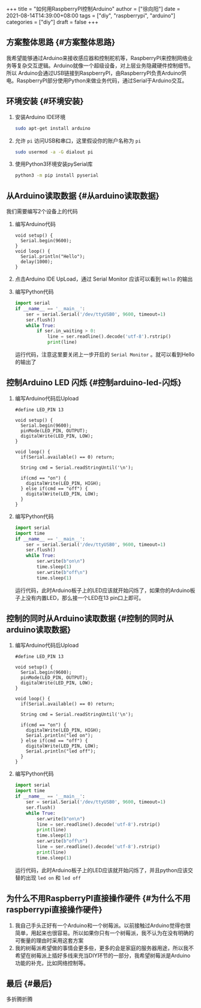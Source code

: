 +++
title = "如何用RaspberryPI控制Arduino"
author = ["徐向阳"]
date = 2021-08-14T14:39:00+08:00
tags = ["diy", "raspberrypi", "arduino"]
categories = ["diy"]
draft = false
+++

## 方案整体思路 {#方案整体思路}

我希望能够通过Arduino来接收感应器和控制舵机等，RaspberryPI来控制网络业务等复杂交互逻辑。Arduino就像一个超级设备，对上层业务隐藏硬件控制细节。所以 Arduino会通过USB链接到RaspberryPI，由RaspberryPI负责Arduino供电。RaspberryPI部分使用Python来做业务代码，通过Serial于Arduino交互。


## 环境安装 {#环境安装}

1.  安装Arduino IDE环境

    ```bash
    sudo apt-get install arduino
    ```
2.  允许 `pi` 访问USB和串口，这里假设你的账户名称为 `pi`

    ```bash
    sudo usermod -a -G dialout pi
    ```
3.  使用Python3环境安装pySerial库

    ```bash
    python3 -m pip install pyserial
    ```


## 从Arduino读取数据 {#从arduino读取数据}

我们需要编写2个设备上的代码

1.  编写Arduino代码

    ```arduino
    void setup() {
      Serial.begin(9600);
    }
    void loop() {
      Serial.println("Hello");
      delay(1000);
    }
    ```
2.  点击Arduino IDE UpLoad，通过 Serial Monitor 应该可以看到 `Hello` 的输出
3.  编写Python代码

    ```python
    import serial
    if __name__ == '__main__':
        ser = serial.Serial('/dev/ttyUSB0', 9600, timeout=1)
        ser.flush()
        while True:
            if ser.in_waiting > 0:
                line = ser.readline().decode('utf-8').rstrip()
                print(line)
    ```

    运行代码，注意这里要关闭上一步开启的 `Serial Monitor` 。就可以看到Hello的输出了


## 控制Arduino LED 闪烁 {#控制arduino-led-闪烁}

1.  编写Arduino代码后Upload

    ```arduino
    #define LED_PIN 13

    void setup() {
      Serial.begin(9600);
      pinMode(LED_PIN, OUTPUT);
      digitalWrite(LED_PIN, LOW);
    }

    void loop() {
      if(Serial.available() == 0) return;

      String cmd = Serial.readStringUntil('\n');

      if(cmd == "on") {
        digitalWrite(LED_PIN, HIGH);
      } else if(cmd == "off") {
        digitalWrite(LED_PIN, LOW);
      }
    }
    ```
2.  编写Python代码

    ```python
    import serial
    import time
    if __name__ == '__main__':
        ser = serial.Serial('/dev/ttyUSB0', 9600, timeout=1)
        ser.flush()
        while True:
            ser.write(b"on\n")
            time.sleep(1)
            ser.write(b"off\n")
            time.sleep(1)
    ```

    运行代码，此时Arduino板子上的LED应该就开始闪烁了，如果你的Arduino板子上没有内置LED，那么接一个LED在13 pin口上即可。


## 控制的同时从Arduino读取数据 {#控制的同时从arduino读取数据}

1.  编写Arduino代码后Upload

    ```arduino
    #define LED_PIN 13

    void setup() {
      Serial.begin(9600);
      pinMode(LED_PIN, OUTPUT);
      digitalWrite(LED_PIN, LOW);
    }

    void loop() {
      if(Serial.available() == 0) return;

      String cmd = Serial.readStringUntil('\n');

      if(cmd == "on") {
        digitalWrite(LED_PIN, HIGH);
        Serial.println("led on");
      } else if(cmd == "off") {
        digitalWrite(LED_PIN, LOW);
        Serial.println("led off");
      }
    }
    ```
2.  编写Python代码

    ```python
    import serial
    import time
    if __name__ == '__main__':
        ser = serial.Serial('/dev/ttyUSB0', 9600, timeout=1)
        ser.flush()
        while True:
            ser.write(b"on\n")
            line = ser.readline().decode('utf-8').rstrip()
            print(line)
            time.sleep(1)
            ser.write(b"off\n")
            line = ser.readline().decode('utf-8').rstrip()
            print(line)
            time.sleep(1)
    ```

    运行代码，此时Arduino板子上的LED应该就开始闪烁了，并且python应该交替的出现 `led on` 和 `led off`


## 为什么不用RaspberryPI直接操作硬件 {#为什么不用raspberrypi直接操作硬件}

1.  我自己手头正好有一个Arduino和一个树莓派。以前接触过Arduino觉得也很简单，用起来也很容易。所以如果你只有一个树莓派，我不认为在没有明确的可衡量的理由时采用这套方案
2.  我的树莓派希望做的事情会更多些，更多的会是家庭的服务器用途，所以我不希望在树莓派上插好多线来充当DIY环节的一部分，我希望树莓派是Arduino功能的补充，比如网络控制等。


## 最后 {#最后}

多折腾折腾